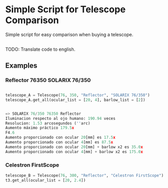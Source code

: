 # Simple Script for Telescope Comparison

Simple script for easy comparison when buying a telescope.

## 

TODO: Translate code to english. 

## Examples


### Reflector 76350 SOLARIX 76/350
```python

telescope_A = Telescope(76, 350, "Reflector", "SOLARIX 76/350")
telescope_A.get_all(ocular_list = [20, 4], barlow_list = [2])


=> SOLARIX 76/350 76350 Reflector
Iluminacion respecto al ojo humano: 190.94 veces
Resolucion: 1.53 arcosegundos (''arc)
Aumento máximo práctico 179.5x
F4.6
Aumento proporcionado con ocular 20[mm] es 17.5x
Aumento proporcionado con ocular 4[mm] es 87.5x
Aumento proporcionado con ocular 20[mm] + barlow x2 es 35.0x
Aumento proporcionado con ocular 4[mm] + barlow x2 es 175.0x
```

### Celestron FirstScope
```python
telescope_B = Telescope(76, 300, "Reflector", "Celestron FirstScope")
t3.get_all(ocular_list = [20, 2.4])
```

